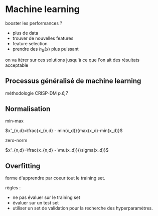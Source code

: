 # Machine learning

booster les performances ? 
- plus de data
- trouver de nouvelles features
- feature selection
- prendre des $h_\Theta(x)$ plus puissant

on va itérer sur ces solutions jusqu'à ce que l'on ait des résultats acceptable 

## Processus généralisé de machine learning

méthodologie CRISP-DM
*p.6,7*

## Normalisation

min-max 

$x'_{n,d}=\frac{x_{n,d} - min(x_d)}{max(x_d)-min(x_d)}$

zero-norm

$x'_{n,d}=\frac{x_{n,d} - \mu(x_d)}{\sigma(x_d)}$

## Overfitting

forme d'apprendre par coeur tout le training set.

règles :

- ne pas évaluer sur le training set
- évaluer sur un test set
- utiliser un set de validation pour la recherche des hyperparamètres.